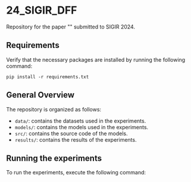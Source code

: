 # 24_SIGIR_DFF

Repository for the paper "" submitted to SIGIR 2024.


## Requirements
Verify that the necessary packages are installed by running the following command:

```
pip install -r requirements.txt
```

## General Overview
The repository is organized as follows:

- `data/`: contains the datasets used in the experiments.
- `models/`: contains the models used in the experiments.
- `src/`: contains the source code of the models.
- `results/`: contains the results of the experiments.

## Running the experiments
To run the experiments, execute the following command:

```